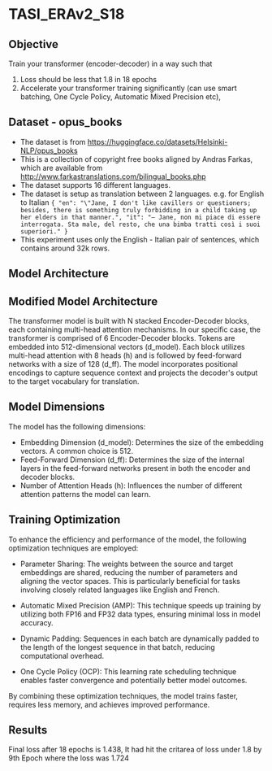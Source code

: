 # TASI_ERAv2_S18

## Objective

Train your transformer (encoder-decoder) in a way such that
1. Loss should be less that 1.8 in 18 epochs
2. Accelerate your transformer training significantly (can use smart batching, One Cycle Policy, Automatic Mixed Precision etc),  

## Dataset - opus_books

- The dataset is from https://huggingface.co/datasets/Helsinki-NLP/opus_books
- This is a collection of copyright free books aligned by Andras Farkas, which are available from http://www.farkastranslations.com/bilingual_books.php
- The dataset supports 16 different languages.
- The dataset is setup as translation between 2 languages. e.g. for English to Italian `{ "en": "\"Jane, I don't like cavillers or questioners; besides, there is something truly forbidding in a child taking up her elders in that manner.", "it": "— Jane, non mi piace di essere interrogata. Sta male, del resto, che una bimba tratti così i suoi superiori." }`
- This experiment uses only the English - Italian pair of sentences, which contains around 32k rows.

##  Model Architecture

## Modified Model Architecture

The transformer model is built with N stacked Encoder-Decoder blocks, each containing multi-head attention mechanisms. In our specific case, the transformer is comprised of 6 Encoder-Decoder blocks. Tokens are embedded into 512-dimensional vectors (d_model). Each block utilizes multi-head attention with 8 heads (h) and is followed by feed-forward networks with a size of 128 (d_ff). The model incorporates positional encodings to capture sequence context and projects the decoder's output to the target vocabulary for translation.

## Model Dimensions

The model has the following dimensions:

- Embedding Dimension (d_model): Determines the size of the embedding vectors. A common choice is 512.
- Feed-Forward Dimension (d_ff): Determines the size of the internal layers in the feed-forward networks present in both the encoder and decoder blocks.
- Number of Attention Heads (h): Influences the number of different attention patterns the model can learn.

## Training Optimization

To enhance the efficiency and performance of the model, the following optimization techniques are employed:

- Parameter Sharing: The weights between the source and target embeddings are shared, reducing the number of parameters and aligning the vector spaces. This is particularly beneficial for tasks involving closely related languages like English and French.

- Automatic Mixed Precision (AMP): This technique speeds up training by utilizing both FP16 and FP32 data types, ensuring minimal loss in model accuracy.

- Dynamic Padding: Sequences in each batch are dynamically padded to the length of the longest sequence in that batch, reducing computational overhead.

- One Cycle Policy (OCP): This learning rate scheduling technique enables faster convergence and potentially better model outcomes.

By combining these optimization techniques, the model trains faster, requires less memory, and achieves improved performance.

##  Results

Final loss after 18 epochs is 1.438, It had hit the critarea of loss under 1.8 by 9th Epoch where the loss was 1.724